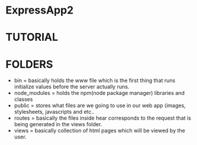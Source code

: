 ﻿# ExpressApp2

# TUTORIAL
# FOLDERS
-  bin = basically holds the www file which is the first thing that runs initialize values before the server actually runs.
-  node_modules = holds the npm(node package manager) libraries and classes
-  public = stores what files are we going to use in our web app (images, stylesheets, javascripts and etc..
-  routes = basically the files inside hear corresponds to the request that is being generated in the views folder.
-  views = basically collection of html pages which will be viewed by the user.


